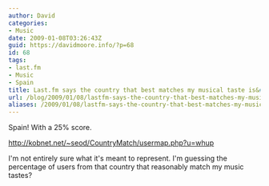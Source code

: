 ```yaml
---
author: David
categories:
- Music
date: 2009-01-08T03:26:43Z
guid: https://davidmoore.info/?p=68
id: 68
tags:
- last.fm
- Music
- Spain
title: Last.fm says the country that best matches my musical taste is&#8230;
url: /blog/2009/01/08/lastfm-says-the-country-that-best-matches-my-musical-taste-is/
aliases: /2009/01/08/lastfm-says-the-country-that-best-matches-my-musical-taste-is/
---
```


Spain! With a 25% score.

http://kobnet.net/~seod/CountryMatch/usermap.php?u=whup

I'm not entirely sure what it's meant to represent. I'm guessing the percentage of users from that country that reasonably match my music tastes?